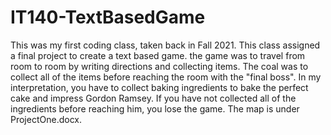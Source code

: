 # IT140-TextBasedGame

This was my first coding class, taken back in Fall 2021. This class assigned a final project to create a text based game. the game was to travel from room to room by writing directions and collecting items. The coal was to collect all of the items before reaching the room with the "final boss". In my interpretation, you have to collect baking ingredients to bake the perfect cake and impress Gordon Ramsey. If you have not collected all of the ingredients before reaching him, you lose the game. The map is under ProjectOne.docx.
